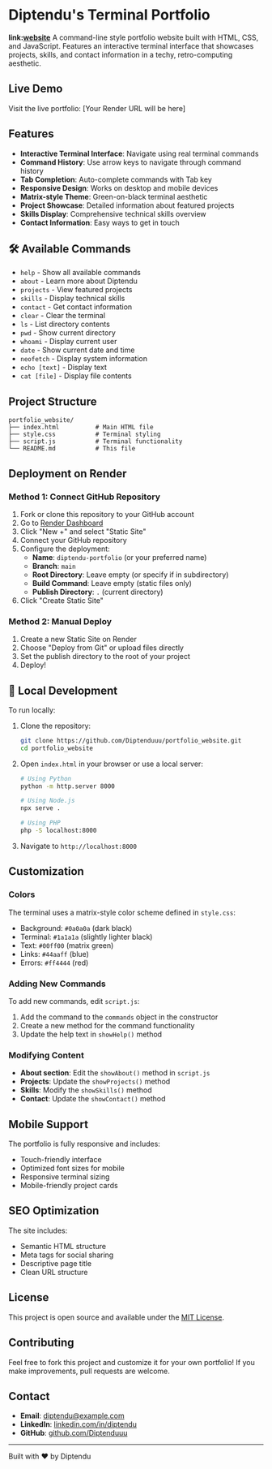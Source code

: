 # Diptendu's Terminal Portfolio
**link:[website](https://diptendu.onrender.com)**
A command-line style portfolio website built with HTML, CSS, and JavaScript. Features an interactive terminal interface that showcases projects, skills, and contact information in a techy, retro-computing aesthetic.

## Live Demo

Visit the live portfolio: [Your Render URL will be here]

## Features

- **Interactive Terminal Interface**: Navigate using real terminal commands
- **Command History**: Use arrow keys to navigate through command history
- **Tab Completion**: Auto-complete commands with Tab key
- **Responsive Design**: Works on desktop and mobile devices
- **Matrix-style Theme**: Green-on-black terminal aesthetic
- **Project Showcase**: Detailed information about featured projects
- **Skills Display**: Comprehensive technical skills overview
- **Contact Information**: Easy ways to get in touch

## 🛠️ Available Commands

- `help` - Show all available commands
- `about` - Learn more about Diptendu
- `projects` - View featured projects
- `skills` - Display technical skills
- `contact` - Get contact information
- `clear` - Clear the terminal
- `ls` - List directory contents
- `pwd` - Show current directory
- `whoami` - Display current user
- `date` - Show current date and time
- `neofetch` - Display system information
- `echo [text]` - Display text
- `cat [file]` - Display file contents

## Project Structure

```
portfolio_website/
├── index.html          # Main HTML file
├── style.css           # Terminal styling
├── script.js           # Terminal functionality
└── README.md           # This file
```

## Deployment on Render

### Method 1: Connect GitHub Repository

1. Fork or clone this repository to your GitHub account
2. Go to [Render Dashboard](https://dashboard.render.com/)
3. Click "New +" and select "Static Site"
4. Connect your GitHub repository
5. Configure the deployment:
   - **Name**: `diptendu-portfolio` (or your preferred name)
   - **Branch**: `main`
   - **Root Directory**: Leave empty (or specify if in subdirectory)
   - **Build Command**: Leave empty (static files only)
   - **Publish Directory**: `.` (current directory)
6. Click "Create Static Site"

### Method 2: Manual Deploy

1. Create a new Static Site on Render
2. Choose "Deploy from Git" or upload files directly
3. Set the publish directory to the root of your project
4. Deploy!

## 🔧 Local Development

To run locally:

1. Clone the repository:
   ```bash
   git clone https://github.com/Diptenduuu/portfolio_website.git
   cd portfolio_website
   ```

2. Open `index.html` in your browser or use a local server:
   ```bash
   # Using Python
   python -m http.server 8000
   
   # Using Node.js
   npx serve .
   
   # Using PHP
   php -S localhost:8000
   ```

3. Navigate to `http://localhost:8000`

## Customization

### Colors
The terminal uses a matrix-style color scheme defined in `style.css`:
- Background: `#0a0a0a` (dark black)
- Terminal: `#1a1a1a` (slightly lighter black)
- Text: `#00ff00` (matrix green)
- Links: `#44aaff` (blue)
- Errors: `#ff4444` (red)

### Adding New Commands
To add new commands, edit `script.js`:

1. Add the command to the `commands` object in the constructor
2. Create a new method for the command functionality
3. Update the help text in `showHelp()` method

### Modifying Content
- **About section**: Edit the `showAbout()` method in `script.js`
- **Projects**: Update the `showProjects()` method
- **Skills**: Modify the `showSkills()` method
- **Contact**: Update the `showContact()` method

## Mobile Support

The portfolio is fully responsive and includes:
- Touch-friendly interface
- Optimized font sizes for mobile
- Responsive terminal sizing
- Mobile-friendly project cards

## SEO Optimization

The site includes:
- Semantic HTML structure
- Meta tags for social sharing
- Descriptive page title
- Clean URL structure

## License

This project is open source and available under the [MIT License](LICENSE).

## Contributing

Feel free to fork this project and customize it for your own portfolio! If you make improvements, pull requests are welcome.

## Contact

- **Email**: diptendu@example.com
- **LinkedIn**: [linkedin.com/in/diptendu](https://linkedin.com/in/diptendu)
- **GitHub**: [github.com/Diptenduuu](https://github.com/Diptenduuu)

---

Built with ❤️ by Diptendu
